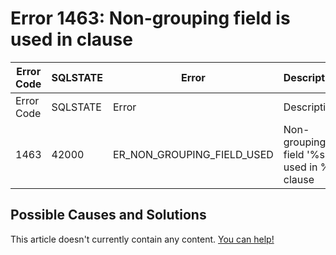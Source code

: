 
# Error 1463: Non-grouping field is used in clause


| Error Code | SQLSTATE | Error | Description |
| --- | --- | --- | --- |
| Error Code | SQLSTATE | Error | Description |
| 1463 | 42000 | ER_NON_GROUPING_FIELD_USED | Non-grouping field '%s' is used in %s clause |




## Possible Causes and Solutions


This article doesn't currently contain any content. [You can help!](/en/writing-and-editing-knowledge-base-articles/)

